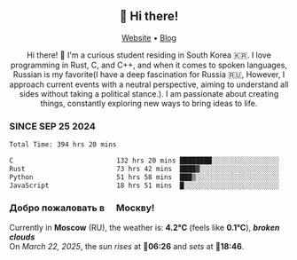 <h2 align="center">👋 Hi there!</h2>
<p align="center">
  <a href="https://urdekcah.ru">Website</a> •
  <a href="https://urdekcah.blog">Blog</a>
</p>

<p align="center">
  Hi there! 👋 I'm a curious student residing in South Korea 🇰🇷. I love programming in Rust, C, and C++, and when it comes to spoken languages, Russian is my favorite(I have a deep fascination for Russia 🇷🇺, However, I approach current events with a neutral perspective, aiming to understand all sides without taking a political stance.). I am passionate about creating things, constantly exploring new ways to bring ideas to life.
</p>

### SINCE SEP 25 2024
<!--START_SECTION:waka-->
<!--LAST_WAKA_UPDATE:2025-03-21 18:30:19-->
```txt
Total Time: 394 hrs 20 mins

C                          132 hrs 20 mins ████████░░░░░░░░░░░░░░░░░   32.66 %
Rust                       73 hrs 42 mins  ████▓░░░░░░░░░░░░░░░░░░░░   18.19 %
Python                     51 hrs 58 mins  ███▒░░░░░░░░░░░░░░░░░░░░░   12.83 %
JavaScript                 18 hrs 51 mins  █░░░░░░░░░░░░░░░░░░░░░░░░   04.65 %
```
<!--END_SECTION:waka-->

<h3>Добро пожаловать в <img src="https://cdn-icons-png.flaticon.com/512/197/197408.png" width="13"/> Москву!</h3>

<!--START_SECTION:weather:moscow-->
<!--LAST_WEATHER_UPDATE:2025-03-22 06:28:34-->
Currently in **Moscow** (RU), the weather is: **4.2°C** (feels like **0.1°C**), ***broken clouds***<br/>
On *March 22, 2025*, the *sun rises* at 🌅**06:26** and *sets* at 🌇**18:46**.
<!--END_SECTION:weather-->
